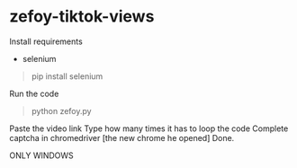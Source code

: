 # zefoy-tiktok-views

Install requirements

- selenium
 >pip install selenium


Run the code
 >python zefoy.py

Paste the video link
Type how many times it has to loop the code
Complete captcha in chromedriver [the new chrome he opened]
Done.


ONLY WINDOWS
